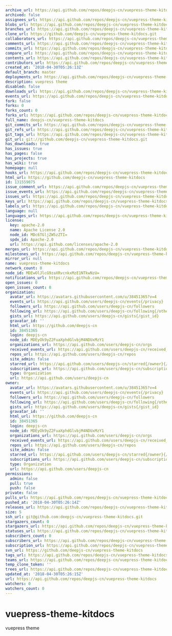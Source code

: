```yaml
---
archive_url: https://api.github.com/repos/deepjs-cn/vuepress-theme-kitdocs/{archive_format}{/ref}
archived: false
assignees_url: https://api.github.com/repos/deepjs-cn/vuepress-theme-kitdocs/assignees{/user}
blobs_url: https://api.github.com/repos/deepjs-cn/vuepress-theme-kitdocs/git/blobs{/sha}
branches_url: https://api.github.com/repos/deepjs-cn/vuepress-theme-kitdocs/branches{/branch}
clone_url: https://github.com/deepjs-cn/vuepress-theme-kitdocs.git
collaborators_url: https://api.github.com/repos/deepjs-cn/vuepress-theme-kitdocs/collaborators{/collaborator}
comments_url: https://api.github.com/repos/deepjs-cn/vuepress-theme-kitdocs/comments{/number}
commits_url: https://api.github.com/repos/deepjs-cn/vuepress-theme-kitdocs/commits{/sha}
compare_url: https://api.github.com/repos/deepjs-cn/vuepress-theme-kitdocs/compare/{base}...{head}
contents_url: https://api.github.com/repos/deepjs-cn/vuepress-theme-kitdocs/contents/{+path}
contributors_url: https://api.github.com/repos/deepjs-cn/vuepress-theme-kitdocs/contributors
created_at: '2018-04-30T05:26:13Z'
default_branch: master
deployments_url: https://api.github.com/repos/deepjs-cn/vuepress-theme-kitdocs/deployments
description: vuepress theme
disabled: false
downloads_url: https://api.github.com/repos/deepjs-cn/vuepress-theme-kitdocs/downloads
events_url: https://api.github.com/repos/deepjs-cn/vuepress-theme-kitdocs/events
fork: false
forks: 0
forks_count: 0
forks_url: https://api.github.com/repos/deepjs-cn/vuepress-theme-kitdocs/forks
full_name: deepjs-cn/vuepress-theme-kitdocs
git_commits_url: https://api.github.com/repos/deepjs-cn/vuepress-theme-kitdocs/git/commits{/sha}
git_refs_url: https://api.github.com/repos/deepjs-cn/vuepress-theme-kitdocs/git/refs{/sha}
git_tags_url: https://api.github.com/repos/deepjs-cn/vuepress-theme-kitdocs/git/tags{/sha}
git_url: git://github.com/deepjs-cn/vuepress-theme-kitdocs.git
has_downloads: true
has_issues: true
has_pages: false
has_projects: true
has_wiki: true
homepage: null
hooks_url: https://api.github.com/repos/deepjs-cn/vuepress-theme-kitdocs/hooks
html_url: https://github.com/deepjs-cn/vuepress-theme-kitdocs
id: 131559075
issue_comment_url: https://api.github.com/repos/deepjs-cn/vuepress-theme-kitdocs/issues/comments{/number}
issue_events_url: https://api.github.com/repos/deepjs-cn/vuepress-theme-kitdocs/issues/events{/number}
issues_url: https://api.github.com/repos/deepjs-cn/vuepress-theme-kitdocs/issues{/number}
keys_url: https://api.github.com/repos/deepjs-cn/vuepress-theme-kitdocs/keys{/key_id}
labels_url: https://api.github.com/repos/deepjs-cn/vuepress-theme-kitdocs/labels{/name}
language: null
languages_url: https://api.github.com/repos/deepjs-cn/vuepress-theme-kitdocs/languages
license:
  key: apache-2.0
  name: Apache License 2.0
  node_id: MDc6TGljZW5zZTI=
  spdx_id: Apache-2.0
  url: https://api.github.com/licenses/apache-2.0
merges_url: https://api.github.com/repos/deepjs-cn/vuepress-theme-kitdocs/merges
milestones_url: https://api.github.com/repos/deepjs-cn/vuepress-theme-kitdocs/milestones{/number}
mirror_url: null
name: vuepress-theme-kitdocs
network_count: 0
node_id: MDEwOlJlcG9zaXRvcnkxMzE1NTkwNzU=
notifications_url: https://api.github.com/repos/deepjs-cn/vuepress-theme-kitdocs/notifications{?since,all,participating}
open_issues: 0
open_issues_count: 0
organization:
  avatar_url: https://avatars.githubusercontent.com/u/38451365?v=4
  events_url: https://api.github.com/users/deepjs-cn/events{/privacy}
  followers_url: https://api.github.com/users/deepjs-cn/followers
  following_url: https://api.github.com/users/deepjs-cn/following{/other_user}
  gists_url: https://api.github.com/users/deepjs-cn/gists{/gist_id}
  gravatar_id: ''
  html_url: https://github.com/deepjs-cn
  id: 38451365
  login: deepjs-cn
  node_id: MDEyOk9yZ2FuaXphdGlvbjM4NDUxMzY1
  organizations_url: https://api.github.com/users/deepjs-cn/orgs
  received_events_url: https://api.github.com/users/deepjs-cn/received_events
  repos_url: https://api.github.com/users/deepjs-cn/repos
  site_admin: false
  starred_url: https://api.github.com/users/deepjs-cn/starred{/owner}{/repo}
  subscriptions_url: https://api.github.com/users/deepjs-cn/subscriptions
  type: Organization
  url: https://api.github.com/users/deepjs-cn
owner:
  avatar_url: https://avatars.githubusercontent.com/u/38451365?v=4
  events_url: https://api.github.com/users/deepjs-cn/events{/privacy}
  followers_url: https://api.github.com/users/deepjs-cn/followers
  following_url: https://api.github.com/users/deepjs-cn/following{/other_user}
  gists_url: https://api.github.com/users/deepjs-cn/gists{/gist_id}
  gravatar_id: ''
  html_url: https://github.com/deepjs-cn
  id: 38451365
  login: deepjs-cn
  node_id: MDEyOk9yZ2FuaXphdGlvbjM4NDUxMzY1
  organizations_url: https://api.github.com/users/deepjs-cn/orgs
  received_events_url: https://api.github.com/users/deepjs-cn/received_events
  repos_url: https://api.github.com/users/deepjs-cn/repos
  site_admin: false
  starred_url: https://api.github.com/users/deepjs-cn/starred{/owner}{/repo}
  subscriptions_url: https://api.github.com/users/deepjs-cn/subscriptions
  type: Organization
  url: https://api.github.com/users/deepjs-cn
permissions:
  admin: false
  pull: true
  push: false
private: false
pulls_url: https://api.github.com/repos/deepjs-cn/vuepress-theme-kitdocs/pulls{/number}
pushed_at: '2018-04-30T05:26:14Z'
releases_url: https://api.github.com/repos/deepjs-cn/vuepress-theme-kitdocs/releases{/id}
size: 5
ssh_url: git@github.com:deepjs-cn/vuepress-theme-kitdocs.git
stargazers_count: 0
stargazers_url: https://api.github.com/repos/deepjs-cn/vuepress-theme-kitdocs/stargazers
statuses_url: https://api.github.com/repos/deepjs-cn/vuepress-theme-kitdocs/statuses/{sha}
subscribers_count: 0
subscribers_url: https://api.github.com/repos/deepjs-cn/vuepress-theme-kitdocs/subscribers
subscription_url: https://api.github.com/repos/deepjs-cn/vuepress-theme-kitdocs/subscription
svn_url: https://github.com/deepjs-cn/vuepress-theme-kitdocs
tags_url: https://api.github.com/repos/deepjs-cn/vuepress-theme-kitdocs/tags
teams_url: https://api.github.com/repos/deepjs-cn/vuepress-theme-kitdocs/teams
temp_clone_token: ''
trees_url: https://api.github.com/repos/deepjs-cn/vuepress-theme-kitdocs/git/trees{/sha}
updated_at: '2018-04-30T05:26:15Z'
url: https://api.github.com/repos/deepjs-cn/vuepress-theme-kitdocs
watchers: 0
watchers_count: 0
---
```


# vuepress-theme-kitdocs
vuepress theme
